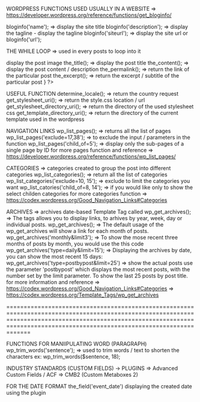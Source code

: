 WORDPRESS FUNCTIONS USED USUALLY IN A WEBSITE   =>    https://developer.wordpress.org/reference/functions/get_bloginfo/

bloginfo('name');             =>    display the site title
bloginfo('description');      =>    display the tagline - display the tagline
bloginfo('siteurl');          =>    display the site url or
bloginfo('url');


THE WHILE LOOP                =>    used in every posts to loop into it
<?php
      while( have_posts(); ) {
            the_post();

            the_post_thumbnail();         =>    display the post image
            the_title();                  =>    display the post title
            the_content();                =>    display the post content / description
            the_permalink();              =>    return the link of the particular post
            the_excerpt();                =>    return the excerpt / subtitle of the particular post
      }
?>


USEFUL FUNCTION
determine_locale();                       =>    return the country request
get_stylesheet_uri();                     =>    return the style.css location / url
get_stylesheet_directory_uri();           =>    return the directory of the used stylesheet css
get_template_directory_uri();             =>    return the directory of the current template used in the wordpress


NAVIGATION LINKS
wp_list_pages();                          =>    returns all the list of pages
wp_list_pages('exclude=17,38');           =>   to exclude the input / parameters in the function
wp_list_pages('child_of=5');              =>    display only the sub-pages of a single page by ID
for more pages function and reference     =>    https://developer.wordpress.org/reference/functions/wp_list_pages/


CATEGORIES                                =>    categories created to group the post into different categories
wp_list_categories();                     =>    return all the list of categories
wp_list_categories('exclude=10, 15');     =>    exclude to limit the categories you want
wp_list_catories('child_of=8, 14');       =>    if you would like only to show the select childen categories
for more categories function              =>    https://codex.wordpress.org/Good_Navigation_Links#Categories


ARCHIVES                                  =>    archives date-based Template Tag called
wp_get_archives();                        =>    The tags allows you to display links, to arhives by year, week, day or individual posts. 
wp_get_archives();                        =>    The default usage of the wp_get_archives will show a link for each month of posts.
wp_get_archives('monthly&limit3');        =>    To show the mose recent three months of posts by month, you would use the this code
wp_get_archives('type=daily&limit=15');         =>    Displaying the archives by date, you can show the most recent 15 days:
wp_get_archives('type=postbypost&limit=25')     =>    show the actual posts use the parameter 'postbypost' which displays the most recent posts, with the number set by the limit parameter. To show the last 25 posts by post title.
for more information and reference              =>    https://codex.wordpress.org/Good_Navigation_Links#Categories
                                                =>    https://codex.wordpress.org/Template_Tags/wp_get_archives



===============================================================================================================================================================================================================================



FUNCTIONS FOR MANIIPULATING WORD (PARAGRAPH)
wp_trim_words('sentence');          =>    used to trim words / text to shorten the characters ex: wp_trim_words($sentence, 18);      


INDUSTRY STANDARDS (CUSTOM FIELDS) -> PLUGINS
      =>    Advanced  Custom Fields / ACF
      =>    CMB2 (Custom Metaboxes 2)


FOR THE DATE FORMAT
the_field('event_date') displaying the created date using the plugin